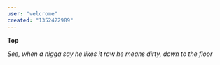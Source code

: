 ```yaml
---
user: "velcrome"
created: "1352422989"
---
```


**Top**

*See, when a nigga say he likes it raw he means dirty, down to the floor*
